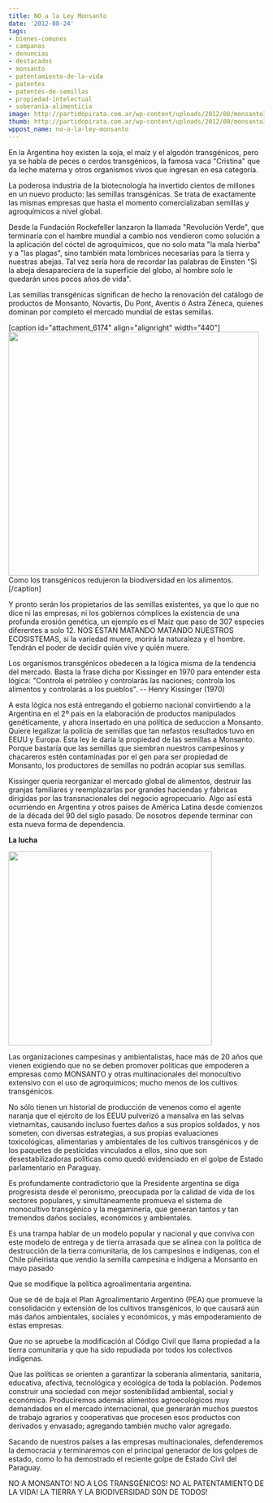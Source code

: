 ```yaml
---
title: NO a la Ley Monsanto
date: '2012-08-24'
tags:
- bienes-comunes
- campanas
- denuncias
- destacados
- monsanto
- patentamiento-de-la-vida
- patentes
- patentes-de-semillas
- propiedad-intelectual
- soberania-alimenticia
image: http://partidopirata.com.ar/wp-content/uploads/2012/08/monsanto31.jpg
thumb: http://partidopirata.com.ar/wp-content/uploads/2012/08/monsanto31-150x150.jpg
wppost_name: no-a-la-ley-monsanto
---
```



En la Argentina hoy existen la soja, el maíz y el algodón transgénicos, pero ya se habla de peces o cerdos transgénicos, la famosa vaca "Cristina" que da leche materna y otros organismos vivos que ingresan en esa categoría.

La poderosa industria de la biotecnología ha invertido cientos de millones en un nuevo producto: las semillas transgénicas. Se trata de exactamente las mismas empresas que hasta el momento comercializaban semillas y agroquímicos a nivel global.

Desde la Fundación Rockefeller lanzaron la llamada "Revolución Verde", que terminaría con el hambre mundial a cambio nos vendieron como solución a la aplicación del cóctel de agroquímicos, que no solo mata "la mala hierba" y a "las plagas", sino también mata lombrices necesarias para la tierra y nuestras abejas. Tal vez sería hora de recordar las palabras de Einsten "Si la abeja desapareciera de la superficie del globo, al hombre solo le quedarán unos pocos años de vida".

Las semillas transgénicas significan de hecho la renovación del catálogo de productos de Monsanto, Novartis, Du Pont, Aventis ó Astra Zéneca, quienes dominan por completo el mercado mundial de estas semillas.

[caption id="attachment_6174" align="alignright" width="440"]<a href="http://partidopirata.com.ar/wp-content/uploads/2012/08/impacto_trasgenico.jpg"><img src="http://partidopirata.com.ar/wp-content/uploads/2012/08/impacto_trasgenico.jpg" alt="" title="Impacto transgénico" width="493" height="480" class="size-full wp-image-6174" /></a> Como los transgénicos redujeron la biodiversidad en los alimentos.[/caption] 

Y pronto serán los propietarios de las semillas existentes, ya que lo que no dice ni las empresas, ni los gobiernos cómplices la existencia de una profunda erosión genética, un ejemplo es el Maiz que paso de 307 especies diferentes a solo 12. NOS ESTAN MATANDO MATANDO NUESTROS ECOSISTEMAS, si la variedad muere, morirá la naturaleza y el hombre. Tendrán el poder de decidir quién vive y quién muere.

Los organismos transgénicos obedecen a la lógica misma de la tendencia del mercado. Basta la frase dicha por Kissinger en 1970 para entender esta lógica:
"Controla el petróleo y controlarás las naciones; controla los alimentos y controlarás a los pueblos". -- Henry Kissinger (1970)

A esta lógica nos está entregando el gobierno nacional convirtiendo a la Argentina en el 2º pais en la elaboración de productos manipulados genéticamente, y ahora insertado en una política de seduccion a Monsanto. Quiere legalizar la policía de semillas que tan nefastos resultados tuvo en EEUU y Europa. Esta ley le daría la propiedad de las semillas a Monsanto. Porque bastaría que las semillas que siembran nuestros campesinos y chacareros estén contaminadas por el gen para ser propiedad de Monsanto, los productores de semillas no podrán acopiar sus semillas.

Kissinger quería reorganizar el mercado global de alimentos, destruir las granjas familiares y reemplazarlas por grandes haciendas y fábricas dirigidas por las transnacionales del negocio agropecuario. Algo así está ocurriendo en Argentina y otros países de América Latina desde comienzos de la década del 90 del siglo pasado. De nosotros depende terminar con esta nueva forma de dependencia.

<strong>La lucha</strong>

<a href="http://partidopirata.com.ar/wp-content/uploads/2012/08/cog_logo_big.jpg"><img src="http://partidopirata.com.ar/wp-content/uploads/2012/08/cog_logo_big.jpg" alt="" title="cog_logo_big" width="400" height="382" class="alignright size-full wp-image-6178" /></a>

Las organizaciones campesinas y ambientalistas, hace más de 20 años que vienen exigiendo que no se deben promover políticas que empoderen a empresas como MONSANTO y otras multinacionales del monocultivo extensivo con el uso de agroquímicos; mucho menos de los cultivos transgénicos.

No sólo tienen un historial de producción de venenos como el agente naranja que el ejército de los EEUU pulverizó a mansalva en las selvas vietnamitas, causando incluso fuertes daños a sus propios soldados, y nos someten, con diversas estrategias, a sus propias evaluaciones toxicológicas, alimentarias y ambientales de los cultivos transgénicos y de los paquetes de pesticidas vinculados a ellos, sino que son desestabilizadoras políticas como quedó evidenciado en el golpe de Estado parlamentario en Paraguay.

Es profundamente contradictorio que la Presidente argentina se diga progresista desde el peronismo, preocupada por la calidad de vida de los sectores populares, y simultáneamente promueva el sistema de monocultivo transgénico y la megaminería, que generan tantos y tan tremendos daños sociales, económicos y ambientales.

Es una trampa hablar de un modelo popular y nacional y que conviva con este modelo de entrega y de tierra arrasada que se alinea con la política de destrucción de la tierra comunitaria, de los campesinos e indígenas, con el Chile piñeirista que vendio la semilla campesina e indígena a Monsanto en mayo pasado

Que se modifique la política agroalimentaria argentina.

Que se dé de baja el Plan Agroalimentario Argentino (PEA) que promueve la consolidación y extensión de los cultivos transgénicos, lo que causará aún más daños ambientales, sociales y económicos, y más empoderamiento de estas empresas.

Que no se apruebe la modificación al Código Civil que llama propiedad a la tierra comunitaria y que ha sido repudiada por todos los colectivos indígenas.

Que las políticas se orienten a garantizar la soberanía alimentaria, sanitaria, educativa, afectiva, tecnológica y ecológica de toda la población.
Podemos construir una sociedad con mejor sostenibilidad ambiental, social y económica. Produciremos además alimentos agroecológicos muy demandados en el mercado internacional, que generarán muchos puestos de trabajo agrarios y cooperativas que procesen esos productos con derivados y envasado; agregando también mucho valor agregado.

Sacando de nuestros países a las empresas multinacionales, defenderemos la democracia y terminaremos con el principal generador de los golpes de estado, como lo ha demostrado el reciente golpe de Estado Civil del Paraguay.

NO A MONSANTO!
NO A LOS TRANSGÉNICOS!
NO AL PATENTAMIENTO DE LA VIDA!
LA TIERRA Y LA BIODIVERSIDAD SON DE TODOS!
